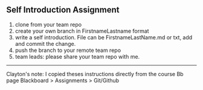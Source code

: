 ## Self Introduction Assignment
1. clone from your team repo
1. create your own branch in FirstnameLastname format
1. write a self introduction. File can be FirstnameLastName.md or txt, add and commit the change.
1. push the branch to your remote team repo
1. team leads: please share your team repo with me.  

---
Clayton's note: I copied theses instructions directly from the course Bb page
Blackboard > Assignments > Git/Github
